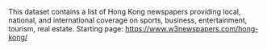 This dataset contains a list of Hong Kong newspapers providing local, national, and international coverage on sports, business, entertainment, tourism, real estate.
Starting page: https://www.w3newspapers.com/hong-kong/
